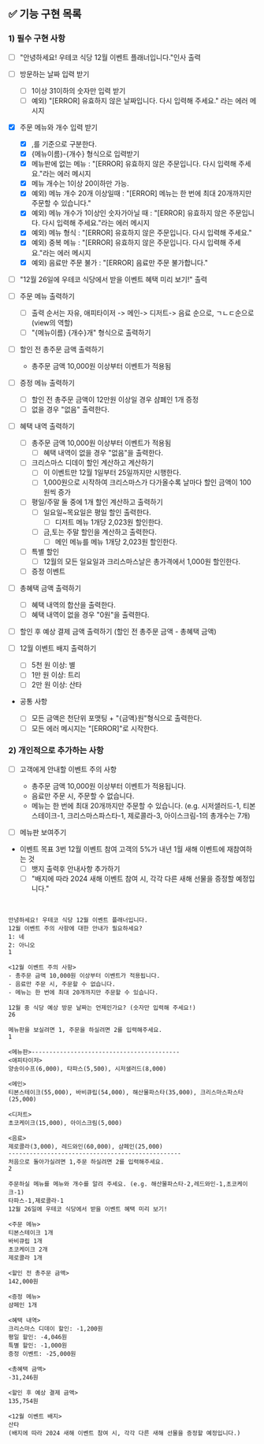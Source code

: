 ## ✅ 기능 구현 목록

### 1) 필수 구현 사항

- [ ] "안녕하세요! 우테코 식당 12월 이벤트 플래너입니다."인사 출력
- [ ] 방문하는 날짜 입력 받기
  - [ ] 1이상 31이하의 숫자만 입력 받기
  - [ ] 예외) "[ERROR] 유효하지 않은 날짜입니다. 다시 입력해 주세요." 라는 에러 메시지
- [x] 주문 메뉴와 개수 입력 받기
  - [x] ,를 기준으로 구분한다.
  - [x] {메뉴이름}-{개수} 형식으로 입력받기
  - [x] 메뉴판에 없는 메뉴 : "[ERROR] 유효하지 않은 주문입니다. 다시 입력해 주세요."라는 에러 메시지
  - [x] 메뉴 개수는 1이상 20이하만 가능.
  - [x] 예외) 메뉴 개수 20개 이상일때 : "[ERROR] 메뉴는 한 번에 최대 20개까지만 주문할 수 있습니다."
  - [x] 예외) 메뉴 개수가 1이상인 숫자가아닐 때 : "[ERROR] 유효하지 않은 주문입니다. 다시 입력해 주세요."라는 에러 메시지
  - [x] 예외) 메뉴 형식 : "[ERROR] 유효하지 않은 주문입니다. 다시 입력해 주세요."
  - [x] 예외) 중복 메뉴 : "[ERROR] 유효하지 않은 주문입니다. 다시 입력해 주세요."라는 에러 메시지
  - [x] 예외) 음료만 주문 불가 : "[ERROR] 음료만 주문 불가합니다."
- [ ] "12월 26일에 우테코 식당에서 받을 이벤트 혜택 미리 보기!" 출력

- [ ] 주문 메뉴 출력하기

  - [ ] 출력 순서는 자유, 애피타이저 -> 메인-> 디저트-> 음료 순으로, ㄱㄴㄷ순으로 (view의 역할)
  - [ ] "{메뉴이름} {개수}개" 형식으로 출력하기

- [ ] 할인 전 총주문 금액 출력하기

  - 총주문 금액 10,000원 이상부터 이벤트가 적용됨

- [ ] 증정 메뉴 출력하기

  - [ ] 할인 전 총주문 금액이 12만원 이상일 경우 샴폐인 1개 증정
  - [ ] 없을 경우 "없음" 출력한다.

- [ ] 혜택 내역 출력하기

  - [ ] 총주문 금액 10,000원 이상부터 이벤트가 적용됨
    - [ ] 혜택 내역이 없을 경우 "없음"을 출력한다.
  - [ ] 크리스마스 디데이 할인 계산하고 계산하기
    - [ ] 이 이벤트만 12월 1일부터 25일까지만 시행한다.
    - [ ] 1,000원으로 시작하여 크리스마스가 다가올수록 날마다 할인 금액이 100원씩 증가
  - [ ] 평일/주말 둘 중에 1개 할인 계산하고 출력하기
    - [ ] 일요일~목요일은 평일 할인 출력한다.
      - [ ] 디저트 메뉴 1개당 2,023원 할인한다.
    - [ ] 금,토는 주말 할인을 계산하고 출력한다.
      - [ ] 메인 메뉴를 메뉴 1개당 2,023원 할인한다.
  - [ ] 특별 할인
    - [ ] 12월의 모든 일요일과 크리스마스날은 총가격에서 1,000원 할인한다.
  - [ ] 증정 이벤트

- [ ] 총혜택 금액 출력하기
  - [ ] 혜택 내역의 합산을 출력한다.
  - [ ] 혜택 내역이 없을 경우 "0원"을 출력한다.
- [ ] 할인 후 예상 결제 금액 출력하기 (할인 전 총주문 금액 - 총혜택 금액)
- [ ] 12월 이벤트 배지 출력하기
  - [ ] 5천 원 이상: 별
  - [ ] 1만 원 이상: 트리
  - [ ] 2만 원 이상: 산타

* 공통 사항

  - [ ] 모든 금액은 천단위 포맷팅 + "{금액}원"형식으로 출력한다.
  - [ ] 모든 에러 메시지는 "[ERROR]"로 시작한다.

### 2) 개인적으로 추가하는 사항

- [ ] 고객에게 안내할 이벤트 주의 사항

  - 총주문 금액 10,000원 이상부터 이벤트가 적용됩니다.
  - 음료만 주문 시, 주문할 수 없습니다.
  - 메뉴는 한 번에 최대 20개까지만 주문할 수 있습니다.
    (e.g. 시저샐러드-1, 티본스테이크-1, 크리스마스파스타-1, 제로콜라-3, 아이스크림-1의 총개수는 7개)

- [ ] 메뉴판 보여주기
- 이벤트 목표 3번 12월 이벤트 참여 고객의 5%가 내년 1월 새해 이벤트에 재참여하는 것
  - [ ] 뱃지 출력후 안내사항 추가하기
  - [ ] "배지에 따라 2024 새해 이벤트 참여 시, 각각 다른 새해 선물을 증정할 예정입니다."

</br>

```
안녕하세요! 우테코 식당 12월 이벤트 플래너입니다.
12월 이벤트 주의 사항에 대한 안내가 필요하세요?
1: 네
2: 아니오
1

<12월 이벤트 주의 사항>
- 총주문 금액 10,000원 이상부터 이벤트가 적용됩니다.
- 음료만 주문 시, 주문할 수 없습니다.
- 메뉴는 한 번에 최대 20개까지만 주문할 수 있습니다.

12월 중 식당 예상 방문 날짜는 언제인가요? (숫자만 입력해 주세요!)
26

메뉴판을 보실려면 1, 주문을 하실려면 2를 입력해주세요.
1

<메뉴판>------------------------------------------
<애피타이저>
양송이수프(6,000), 타파스(5,500), 시저샐러드(8,000)

<메인>
티본스테이크(55,000), 바비큐립(54,000), 해산물파스타(35,000), 크리스마스파스타(25,000)

<디저트>
초코케이크(15,000), 아이스크림(5,000)

<음료>
제로콜라(3,000), 레드와인(60,000), 샴페인(25,000)
-------------------------------------------------
처음으로 돌아가실려면 1,주문 하실려면 2를 입력해주세요.
2

주문하실 메뉴를 메뉴와 개수를 알려 주세요. (e.g. 해산물파스타-2,레드와인-1,초코케이크-1)
타파스-1,제로콜라-1
12월 26일에 우테코 식당에서 받을 이벤트 혜택 미리 보기!

<주문 메뉴>
티본스테이크 1개
바비큐립 1개
초코케이크 2개
제로콜라 1개

<할인 전 총주문 금액>
142,000원

<증정 메뉴>
샴페인 1개

<혜택 내역>
크리스마스 디데이 할인: -1,200원
평일 할인: -4,046원
특별 할인: -1,000원
증정 이벤트: -25,000원

<총혜택 금액>
-31,246원

<할인 후 예상 결제 금액>
135,754원

<12월 이벤트 배지>
산타
(배지에 따라 2024 새해 이벤트 참여 시, 각각 다른 새해 선물을 증정할 예정입니다.)

```
